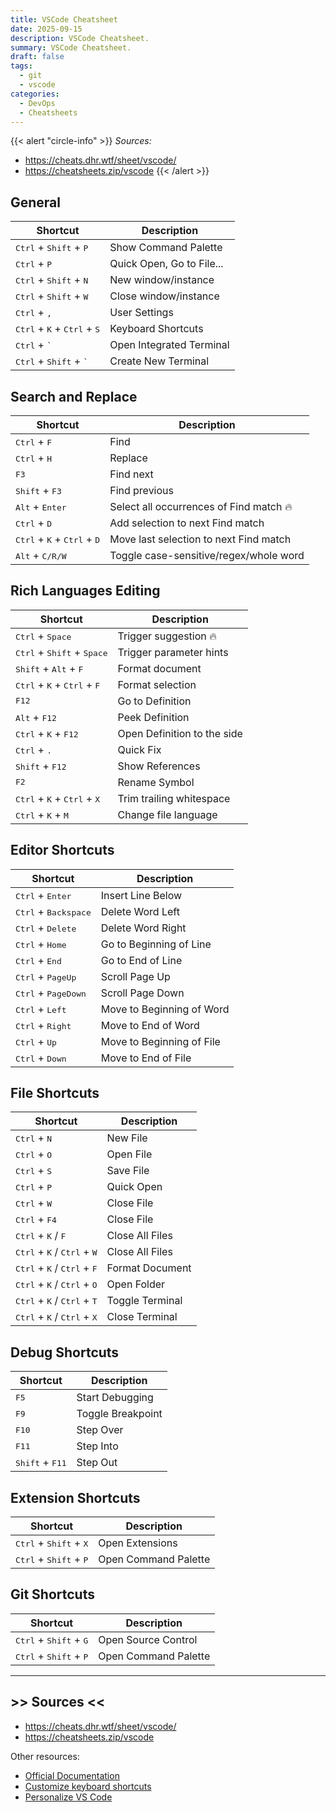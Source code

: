 ```yaml
---
title: VSCode Cheatsheet
date: 2025-09-15
description: VSCode Cheatsheet.
summary: VSCode Cheatsheet.
draft: false
tags:
  - git
  - vscode
categories:
  - DevOps
  - Cheatsheets
---
```

{{< alert "circle-info" >}}
_Sources:_ 
- https://cheats.dhr.wtf/sheet/vscode/
- https://cheatsheets.zip/vscode
{{< /alert >}}

## General

| Shortcut                                                        | Description               |
| --------------------------------------------------------------- | ------------------------- |
| <kbd>Ctrl</kbd> + <kbd>Shift</kbd> + <kbd>P</kbd>               | Show Command Palette      |
| <kbd>Ctrl</kbd> + <kbd>P</kbd>                                  | Quick Open, Go to File... |
| <kbd>Ctrl</kbd> + <kbd>Shift</kbd> + <kbd>N</kbd>               | New window/instance       |
| <kbd>Ctrl</kbd> + <kbd>Shift</kbd> + <kbd>W</kbd>               | Close window/instance     |
| <kbd>Ctrl</kbd> + <kbd>,</kbd>                                  | User Settings             |
| <kbd>Ctrl</kbd> + <kbd>K</kbd> + <kbd>Ctrl</kbd> + <kbd>S</kbd> | Keyboard Shortcuts        |
| <kbd>Ctrl</kbd> + <kbd>`</kbd>                                  | Open Integrated Terminal  |
| <kbd>Ctrl</kbd> + <kbd>Shift</kbd> + <kbd>`</kbd>               | Create New Terminal       |
## Search and Replace
| Shortcut                                                        | Description                             |
| --------------------------------------------------------------- | --------------------------------------- |
| <kbd>Ctrl</kbd> + <kbd>F</kbd>                                  | Find                                    |
| <kbd>Ctrl</kbd> + <kbd>H</kbd>                                  | Replace                                 |
| <kbd>F3</kbd>                                                   | Find next                               |
| <kbd>Shift</kbd> + <kbd>F3</kbd>                                | Find previous                           |
| <kbd>Alt</kbd> + <kbd>Enter</kbd>                               | Select all occurrences of Find match 🔥 |
| <kbd>Ctrl</kbd> + <kbd>D</kbd>                                  | Add selection to next Find match        |
| <kbd>Ctrl</kbd> + <kbd>K</kbd> + <kbd>Ctrl</kbd> + <kbd>D</kbd> | Move last selection to next Find match  |
| <kbd>Alt</kbd> + <kbd>C/R/W</kbd>                               | Toggle case-sensitive/regex/whole word  |
## Rich Languages Editing
| Shortcut                                                        | Description                 |
| --------------------------------------------------------------- | --------------------------- |
| <kbd>Ctrl</kbd> + <kbd>Space</kbd>                              | Trigger suggestion 🔥       |
| <kbd>Ctrl</kbd> + <kbd>Shift</kbd> + <kbd>Space</kbd>           | Trigger parameter hints     |
| <kbd>Shift</kbd> + <kbd>Alt</kbd> + <kbd>F</kbd>                | Format document             |
| <kbd>Ctrl</kbd> + <kbd>K</kbd> + <kbd>Ctrl</kbd> + <kbd>F</kbd> | Format selection            |
| <kbd>F12</kbd>                                                  | Go to Definition            |
| <kbd>Alt</kbd> + <kbd>F12</kbd>                                 | Peek Definition             |
| <kbd>Ctrl</kbd> + <kbd>K</kbd> + <kbd>F12</kbd>                 | Open Definition to the side |
| <kbd>Ctrl</kbd> + <kbd>.</kbd>                                  | Quick Fix                   |
| <kbd>Shift</kbd> + <kbd>F12</kbd>                               | Show References             |
| <kbd>F2</kbd>                                                   | Rename Symbol               |
| <kbd>Ctrl</kbd> + <kbd>K</kbd> + <kbd>Ctrl</kbd> + <kbd>X</kbd> | Trim trailing whitespace    |
| <kbd>Ctrl</kbd> + <kbd>K</kbd> + <kbd>M</kbd>                   | Change file language        |
## Editor Shortcuts

| Shortcut                                              | Description                |
| ----------------------------------------------------- | -------------------------- |
| <kbd>Ctrl</kbd> + <kbd>Enter</kbd>                    | Insert Line Below          |
| <kbd>Ctrl</kbd> + <kbd>Backspace</kbd>                | Delete Word Left           |
| <kbd>Ctrl</kbd> + <kbd>Delete</kbd>                   | Delete Word Right          |
| <kbd>Ctrl</kbd> + <kbd>Home</kbd>                     | Go to Beginning of Line    |
| <kbd>Ctrl</kbd> + <kbd>End</kbd>                      | Go to End of Line          |
| <kbd>Ctrl</kbd> + <kbd>PageUp</kbd>                   | Scroll Page Up             |
| <kbd>Ctrl</kbd> + <kbd>PageDown</kbd>                 | Scroll Page Down           |
| <kbd>Ctrl</kbd> + <kbd>Left</kbd>                     | Move to Beginning of Word  |
| <kbd>Ctrl</kbd> + <kbd>Right</kbd>                    | Move to End of Word        |
| <kbd>Ctrl</kbd> + <kbd>Up</kbd>                       | Move to Beginning of File  |
| <kbd>Ctrl</kbd> + <kbd>Down</kbd>                     | Move to End of File        |
## File Shortcuts

| Shortcut                                                        | Description     |
| --------------------------------------------------------------- | --------------- |
| <kbd>Ctrl</kbd> + <kbd>N</kbd>                                  | New File        |
| <kbd>Ctrl</kbd> + <kbd>O</kbd>                                  | Open File       |
| <kbd>Ctrl</kbd> + <kbd>S</kbd>                                  | Save File       |
| <kbd>Ctrl</kbd> + <kbd>P</kbd>                                  | Quick Open      |
| <kbd>Ctrl</kbd> + <kbd>W</kbd>                                  | Close File      |
| <kbd>Ctrl</kbd> + <kbd>F4</kbd>                                 | Close File      |
| <kbd>Ctrl</kbd> + <kbd>K</kbd> / <kbd>F</kbd>                   | Close All Files |
| <kbd>Ctrl</kbd> + <kbd>K</kbd> / <kbd>Ctrl</kbd> + <kbd>W</kbd> | Close All Files |
| <kbd>Ctrl</kbd> + <kbd>K</kbd> / <kbd>Ctrl</kbd> + <kbd>F</kbd> | Format Document |
| <kbd>Ctrl</kbd> + <kbd>K</kbd> / <kbd>Ctrl</kbd> + <kbd>O</kbd> | Open Folder     |
| <kbd>Ctrl</kbd> + <kbd>K</kbd> / <kbd>Ctrl</kbd> + <kbd>T</kbd> | Toggle Terminal |
| <kbd>Ctrl</kbd> + <kbd>K</kbd> / <kbd>Ctrl</kbd> + <kbd>X</kbd> | Close Terminal  |
## Debug Shortcuts

| Shortcut                          | Description       |
| --------------------------------- | ----------------- |
| <kbd>F5</kbd>                     | Start Debugging   |
| <kbd>F9</kbd>                     | Toggle Breakpoint |
| <kbd>F10</kbd>                    | Step Over         |
| <kbd>F11</kbd>                    | Step Into         |
| <kbd>Shift</kbd> + <kbd>F11</kbd> | Step Out          |
## Extension Shortcuts

| Shortcut                                          | Description          |
| ------------------------------------------------- | -------------------- |
| <kbd>Ctrl</kbd> + <kbd>Shift</kbd> + <kbd>X</kbd> | Open Extensions      |
| <kbd>Ctrl</kbd> + <kbd>Shift</kbd> + <kbd>P</kbd> | Open Command Palette |
## Git Shortcuts

| Shortcut                                          | Description          |
| ------------------------------------------------- | -------------------- |
| <kbd>Ctrl</kbd> + <kbd>Shift</kbd> + <kbd>G</kbd> | Open Source Control  |
| <kbd>Ctrl</kbd> + <kbd>Shift</kbd> + <kbd>P</kbd> | Open Command Palette |


---
## >> Sources <<

- https://cheats.dhr.wtf/sheet/vscode/
- https://cheatsheets.zip/vscode

Other resources:

- [Official Documentation](https://code.visualstudio.com/docs/reference/default-keybindings)
- [Customize keyboard shortcuts](https://code.visualstudio.com/docs/configure/keybindings)
- [Personalize VS Code](https://code.visualstudio.com/docs/getstarted/personalize-vscode)
